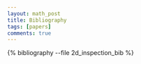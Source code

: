 ```yaml
---
layout: math_post 
title: Bibliography
tags: [papers]
comments: true
---
```

{% bibliography --file 2d_inspection_bib %}